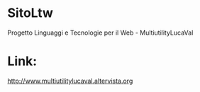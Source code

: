# SitoLtw
Progetto Linguaggi e Tecnologie per il Web - MultiutilityLucaVal

# Link: 
http://www.multiutilitylucaval.altervista.org
